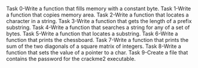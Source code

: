 Task 0-Write a function that fills memory with a constant byte.
Task 1-Write a function that copies memory area.
Task 2-Write a function that locates a character in a string.
Task 3-Write a function that gets the length of a prefix substring.
Task 4-Write a function that searches a string for any of a set of bytes.
Task 5-Write a function that locates a substring.
Task 6-Write a function that prints the chessboard.
Task 7-Write a function that prints the sum of the two diagonals of a square matrix of integers.
Task 8-Write a function that sets the value of a pointer to a char.
Task 9-Create a file that contains the password for the crackme2 executable.
